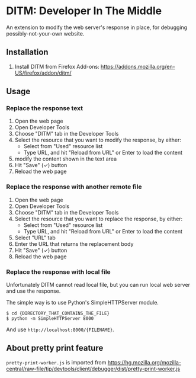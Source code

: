 # DITM: Developer In The Middle

An extension to modify the web server's response in place,
for debugging possibly-not-your-own website.

## Installation

  1. Install DITM from Firefox Add-ons: https://addons.mozilla.org/en-US/firefox/addon/ditm/

## Usage

### Replace the response text

  1. Open the web page
  1. Open Developer Tools
  1. Choose "DITM" tab in the Developer Tools
  1. Select the resource that you want to modify the response, by either:
     - Select from "Used" resource list
     - Type URL, and hit "Reload from URL" or Enter to load the content
  1. modify the content shown in the text area
  1. Hit "Save" (✓) button
  1. Reload the web page

### Replace the response with another remote file

  1. Open the web page
  1. Open Developer Tools
  1. Choose "DITM" tab in the Developer Tools
  1. Select the resource that you want to replace the response, by either:
     - Select from "Used" resource list
     - Type URL, and hit "Reload from URL" or Enter to load the content
  1. Select "URL" tab
  1. Enter the URL that returns the replacement body
  1. Hit "Save" (✓) button
  1. Reload the web page

### Replace the response with local file

Unfortunately DITM cannot read local file, but you can run local web server and
use the response.

The simple way is to use Python's SimpleHTTPServer module.

```
$ cd {DIRECTORY_THAT_CONTAINS_THE_FILE}
$ python -m SimpleHTTPServer 8000
```

And use `http://localhost:8000/{FILENAME}`.

## About pretty print feature

`pretty-print-worker.js` is imported from https://hg.mozilla.org/mozilla-central/raw-file/tip/devtools/client/debugger/dist/pretty-print-worker.js
